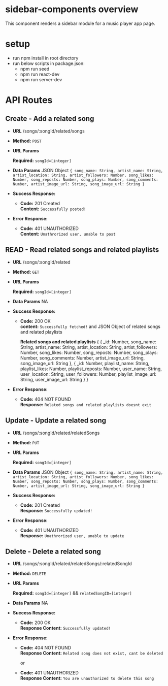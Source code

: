 # sidebar-components overview
This component renders a sidebar module for a music player app page.

# setup 
- run npm install in root directory
- run below scripts in package.json:
  - npm run seed 
  - npm run react-dev
  - npm run server-dev

# API Routes

**Create - Add a related song**
----

* **URL** /songs/:songId/related/songs

* **Method:** `POST`
  
*  **URL Params**

   **Required:** `songId=[integer]`

* **Data Params** JSON Object `{
  song_name: String,
  artist_name: String,
  artist_location: String,
  artist_followers: Number,
  song_likes: Number,
  song_reposts: Number,
  song_plays: Number,
  song_comments: Number,
  artist_image_url: String,
  song_image_url: String
}`

* **Success Response:**
 
  * **Code:** 201 Created <br />
    **Content:** `Successfully posted!`
 
* **Error Response:**

  * **Code:** 401 UNAUTHORIZED <br />
    **Content:** `Unathrorized user, unable to post`

**READ - Read related songs and related playlists**
----

* **URL** /songs/:songId/related

* **Method:** `GET`
  
*  **URL Params**

   **Required:** `songId=[integer]`

* **Data Params** NA

* **Success Response:**
 
  * **Code:** 200 OK <br />
    **content:** `Successfully fetched!` and JSON Object of related songs and related playlists 
  
      **Related songs and related playlists**
      {
        {
      _id: Number,
      song_name: String,
      artist_name: String,
      artist_location: String,
      artist_followers: Number,
      song_likes: Number,
      song_reposts: Number,
      song_plays: Number,
      song_comments: Number,
      artist_image_url: String,
      song_image_url: String
    },
      {
        _id: Number,
        playlist_name: String,
        playlist_likes: Number,
        playlist_reposts: Number,
        user_name: String,
        user_location: String,
        user_followers: Number,
        playlist_image_url: String,
        user_image_url: String
      }
    }

 
* **Error Response:**

  * **Code:** 404 NOT FOUND <br />
    **Response:** `Related songs and related playlists doesnt exit`

**Update - Update a related song**
----

* **URL** /songs/:songId/related/relatedSongs

* **Method:** `PUT`
  
*  **URL Params**

   **Required:** `songId=[integer]`

* **Data Params** JSON Object `{
  song_name: String,
  artist_name: String,
  artist_location: String,
  artist_followers: Number,
  song_likes: Number,
  song_reposts: Number,
  song_plays: Number,
  song_comments: Number,
  artist_image_url: String,
  song_image_url: String
}`

* **Success Response:**
 
  * **Code:** 201 Created <br />
    **Response:** `Successfully updated!`
 
* **Error Response:**

  * **Code:** 401 UNAUTHORIZED <br />
    **Response:** `Unathrorized user, unable to update`

**Delete - Delete a related song**
----

* **URL** /songs/:songId/related/relatedSongs/:relatedSongId

* **Method:** `DELETE`
  
*  **URL Params**

   **Required:** `songId=[integer]` && `relatedSongID=[integer]`

* **Data Params** NA

* **Success Response:**
 
  * **Code:** 200 OK <br />
    **Response Content:** `Successfully updated!`
 
* **Error Response:**

  * **Code:** 404 NOT FOUND <br />
    **Response Content:** `Related song does not exist, cant be deleted`

    or

  * **Code:** 401 UNAUTHORIZED <br />
    **Response Content:** `You are unauthorized to delete this song`
